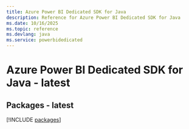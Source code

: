 ```yaml
---
title: Azure Power BI Dedicated SDK for Java
description: Reference for Azure Power BI Dedicated SDK for Java
ms.date: 10/16/2025
ms.topic: reference
ms.devlang: java
ms.service: powerbidedicated
---
```

# Azure Power BI Dedicated SDK for Java - latest
## Packages - latest
[!INCLUDE [packages](power-bi-dedicated-index.md)]